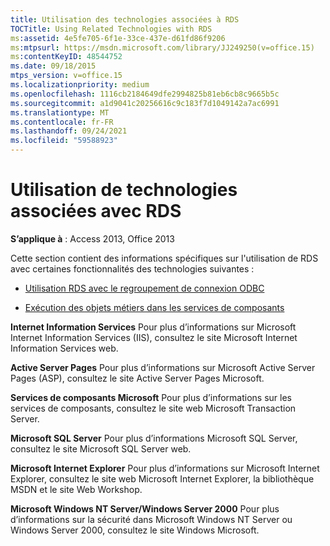 ```yaml
---
title: Utilisation des technologies associées à RDS
TOCTitle: Using Related Technologies with RDS
ms:assetid: 4e5fe705-6f1e-33ce-437e-d61fd86f9206
ms:mtpsurl: https://msdn.microsoft.com/library/JJ249250(v=office.15)
ms:contentKeyID: 48544752
ms.date: 09/18/2015
mtps_version: v=office.15
ms.localizationpriority: medium
ms.openlocfilehash: 1116cb2184649dfe2994825b81eb6cb8c9665b5c
ms.sourcegitcommit: a1d9041c20256616c9c183f7d1049142a7ac6991
ms.translationtype: MT
ms.contentlocale: fr-FR
ms.lasthandoff: 09/24/2021
ms.locfileid: "59588923"
---
```

# <a name="using-related-technologies-with-rds"></a>Utilisation de technologies associées avec RDS

**S’applique à** : Access 2013, Office 2013

Cette section contient des informations spécifiques sur l'utilisation de RDS avec certaines fonctionnalités des technologies suivantes :

- [Utilisation RDS avec le regroupement de connexion ODBC](using-rds-with-odbc-connection-pooling.md)

- [Exécution des objets métiers dans les services de composants](running-business-objects-in-component-services.md)

**Internet Information Services** Pour plus d’informations sur Microsoft Internet Information Services (IIS), consultez le site Microsoft Internet Information Services web.

**Active Server Pages** Pour plus d’informations sur Microsoft Active Server Pages (ASP), consultez le site Active Server Pages Microsoft.

**Services de composants Microsoft** Pour plus d’informations sur les services de composants, consultez le site web Microsoft Transaction Server.

**Microsoft SQL Server** Pour plus d’informations Microsoft SQL Server, consultez le site Microsoft SQL Server web.

**Microsoft Internet Explorer** Pour plus d’informations sur Microsoft Internet Explorer, consultez le site web Microsoft Internet Explorer, la bibliothèque MSDN et le site Web Workshop.

**Microsoft Windows NT Server/Windows Server 2000** Pour plus d’informations sur la sécurité dans Microsoft Windows NT Server ou Windows Server 2000, consultez le site Windows Microsoft.

